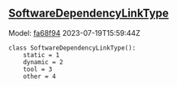 ## [SoftwareDependencyLinkType](https://github.com/spdx/spdx-3-model/blob/main/model/Software/Vocabularies/SoftwareDependencyLinkType.md)
Model: [fa68f94](https://github.com/spdx/spdx-3-model/commit/fa68f942ae1a0d0e8f05df6526f147cbe64183ed) 2023-07-19T15:59:44Z
```
class SoftwareDependencyLinkType():
    static = 1
    dynamic = 2
    tool = 3
    other = 4
```
